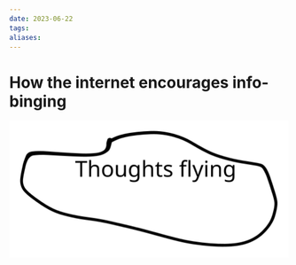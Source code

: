 ```yaml
---
date: 2023-06-22
tags: 
aliases: 
---
```

# How the internet encourages info-binging
![](attachments/mindfull-attachment.svg)